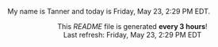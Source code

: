 My name is Tanner and today is Friday, May 23, 2:29 PM EDT.

<p align="center">This <i>README</i> file is generated <b>every 3 hours</b>!</br>Last refresh: Friday, May 23, 2:29 PM EDT<br /></p>
